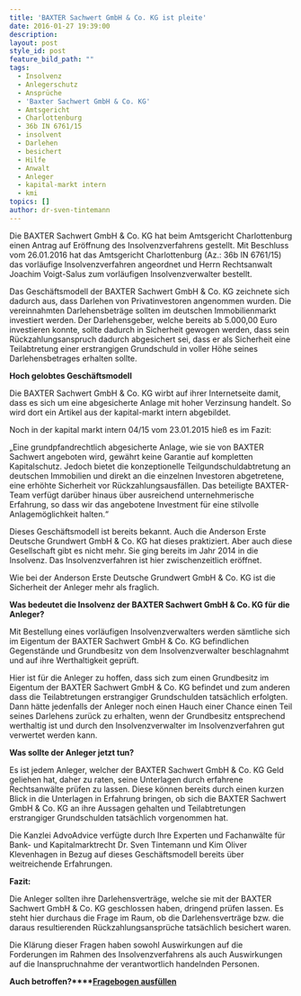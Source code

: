 ```yaml
---
title: 'BAXTER Sachwert GmbH & Co. KG ist pleite'
date: 2016-01-27 19:39:00
description:
layout: post
style_id: post
feature_bild_path: ""
tags:
  - Insolvenz
  - Anlegerschutz
  - Ansprüche
  - 'Baxter Sachwert GmbH & Co. KG'
  - Amtsgericht
  - Charlottenburg
  - 36b IN 6761/15
  - insolvent
  - Darlehen
  - besichert
  - Hilfe
  - Anwalt
  - Anleger
  - kapital-markt intern
  - kmi
topics: []
author: dr-sven-tintemann
---
```



Die BAXTER Sachwert GmbH & Co. KG hat beim Amtsgericht Charlottenburg einen Antrag auf Eröffnung des Insolvenzverfahrens gestellt. Mit Beschluss vom 26.01.2016 hat das Amtsgericht Charlottenburg (Az.: 36b IN 6761/15) das vorläufige Insolvenzverfahren angeordnet und Herrn Rechtsanwalt Joachim Voigt-Salus zum vorläufigen Insolvenzverwalter bestellt.

Das Geschäftsmodell der BAXTER Sachwert GmbH & Co. KG zeichnete sich dadurch aus, dass Darlehen von Privatinvestoren angenommen wurden. Die vereinnahmten Darlehensbeträge sollten im deutschen Immobilienmarkt investiert werden. Der Darlehensgeber, welche bereits ab 5.000,00 Euro investieren konnte, sollte dadurch in Sicherheit gewogen werden, dass sein Rückzahlungsanspruch dadurch abgesichert sei, dass er als Sicherheit eine Teilabtretung einer erstrangigen Grundschuld in voller Höhe seines Darlehensbetrages erhalten sollte.

**Hoch gelobtes Geschäftsmodell**

Die BAXTER Sachwert GmbH & Co. KG wirbt auf ihrer Internetseite damit, dass es sich um eine abgesicherte Anlage mit hoher Verzinsung handelt. So wird dort ein Artikel aus der kapital-markt intern abgebildet.

Noch in der kapital markt intern 04/15 vom 23.01.2015 hieß es im Fazit:

„Eine grundpfandrechtlich abgesicherte Anlage, wie sie von BAXTER Sachwert angeboten wird, gewährt keine Garantie auf kompletten Kapitalschutz. Jedoch bietet die konzeptionelle Teilgundschuldabtretung an deutschen Immobilien und direkt an die einzelnen Investoren abgetretene, eine erhöhte Sicherheit vor Rückzahlungsausfällen. Das beteiligte BAXTER-Team verfügt darüber hinaus über ausreichend unternehmerische Erfahrung, so dass wir das angebotene Investment für eine stilvolle Anlagemöglichkeit halten.“

Dieses Geschäftsmodell ist bereits bekannt. Auch die Anderson Erste Deutsche Grundwert GmbH & Co. KG hat dieses praktiziert. Aber auch diese Gesellschaft gibt es nicht mehr. Sie ging bereits im Jahr 2014 in die Insolvenz. Das Insolvenzverfahren ist hier zwischenzeitlich eröffnet.

Wie bei der Anderson Erste Deutsche Grundwert GmbH & Co. KG ist die Sicherheit der Anleger mehr als fraglich.

**Was bedeutet die Insolvenz der BAXTER Sachwert GmbH & Co. KG für die Anleger?**

Mit Bestellung eines vorläufigen Insolvenzverwalters werden sämtliche sich im Eigentum der BAXTER Sachwert GmbH & Co. KG befindlichen Gegenstände und Grundbesitz von dem Insolvenzverwalter beschlagnahmt und auf ihre Werthaltigkeit geprüft.

Hier ist für die Anleger zu hoffen, dass sich zum einen Grundbesitz im Eigentum der BAXTER Sachwert GmbH & Co. KG befindet und zum anderen dass die Teilabtretungen erstrangiger Grundschulden tatsächlich erfolgten. Dann hätte jedenfalls der Anleger noch einen Hauch einer Chance einen Teil seines Darlehens zurück zu erhalten, wenn der Grundbesitz entsprechend werthaltig ist und durch den Insolvenzverwalter im Insolvenzverfahren gut verwertet werden kann.

**Was sollte der Anleger jetzt tun?**

Es ist jedem Anleger, welcher der BAXTER Sachwert GmbH & Co. KG Geld geliehen hat, daher zu raten, seine Unterlagen durch erfahrene Rechtsanwälte prüfen zu lassen. Diese können bereits durch einen kurzen Blick in die Unterlagen in Erfahrung bringen, ob sich die BAXTER Sachwert GmbH & Co. KG an ihre Aussagen gehalten und Teilabtretungen erstrangiger Grundschulden tatsächlich vorgenommen hat.

Die Kanzlei AdvoAdvice verfügte durch Ihre Experten und Fachanwälte für Bank- und Kapitalmarktrecht Dr. Sven Tintemann und Kim Oliver Klevenhagen in Bezug auf dieses Geschäftsmodell bereits über weitreichende Erfahrungen.

**Fazit:**

Die Anleger sollten ihre Darlehensverträge, welche sie mit der BAXTER Sachwert GmbH & Co. KG geschlossen haben, dringend prüfen lassen. Es steht hier durchaus die Frage im Raum, ob die Darlehensverträge bzw. die daraus resultierenden Rückzahlungsansprüche tatsächlich besichert waren.

Die Klärung dieser Fragen haben sowohl Auswirkungen auf die Forderungen im Rahmen des Insolvenzverfahrens als auch Auswirkungen auf die Inanspruchnahme der verantwortlich handelnden Personen.

**Auch betroffen?****[Fragebogen ausfüllen](/uploads/dokumente/Fragebogen_Baxter.pdf)**